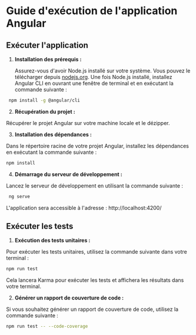 # Guide d'exécution de l'application Angular

## Exécuter l'application

1. **Installation des prérequis :**

   Assurez-vous d'avoir Node.js installé sur votre système. Vous pouvez le télécharger depuis [nodejs.org](https://nodejs.org/). Une fois Node.js installé, installez Angular CLI en ouvrant une fenêtre de terminal et en exécutant la commande suivante :

```bash
 npm install -g @angular/cli
 ```


2. **Récupération du projet :**

Récupérer le projet Angular sur votre machine locale et le dézipper.

3. **Installation des dépendances :**

Dans le répertoire racine de votre projet Angular, installez les dépendances en exécutant la commande suivante :

```bash
npm install
```


4. **Démarrage du serveur de développement :**

Lancez le serveur de développement en utilisant la commande suivante :

```bash
 ng serve
 ```

L'application sera accessible à l'adresse : http://localhost:4200/



## Exécuter les tests

1. **Exécution des tests unitaires :**

Pour exécuter les tests unitaires, utilisez la commande suivante dans votre terminal :

```bash
npm run test
```


Cela lancera Karma pour exécuter les tests et affichera les résultats dans votre terminal.

2. **Générer un rapport de couverture de code :**

Si vous souhaitez générer un rapport de couverture de code, utilisez la commande suivante :

```bash
npm run test -- --code-coverage
```
